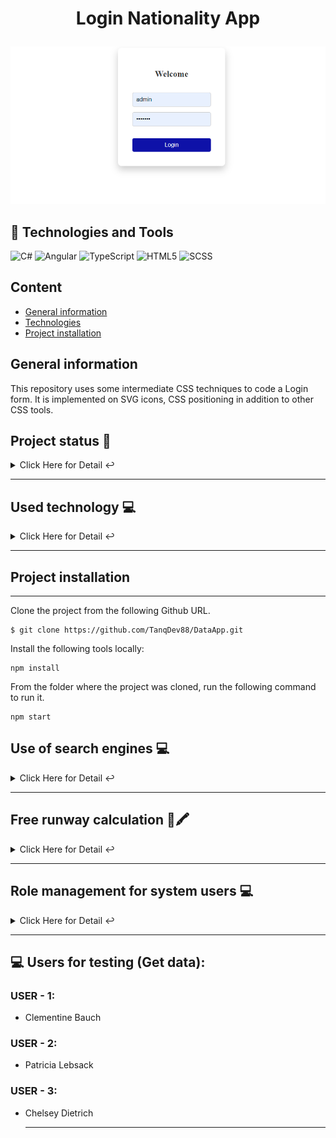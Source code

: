 <h1 align="center">
  <p align="center">Login Nationality App</p>
</h1>

![Image text](https://github.com/TanqDev88/DataApp/blob/main/Login.png)

## 🚀 Technologies and Tools

![C#](https://img.shields.io/badge/C%23-239120?style=for-the-badge&logo=c-sharp&logoColor=white)
![Angular](https://img.shields.io/badge/Angular-DD0031?style=for-the-badge&logo=angular&logoColor=white)
![TypeScript](https://img.shields.io/badge/TypeScript-3178C6?style=for-the-badge&logo=typescript&logoColor=white)
![HTML5](https://img.shields.io/badge/HTML5-E34F26?style=for-the-badge&logo=html5&logoColor=white)
![SCSS](https://img.shields.io/badge/SCSS-CC6699?style=for-the-badge&logo=sass&logoColor=white)

## Content
* [General information](#introduccion)
* [Technologies](#technologies)
* [Project installation](#installation)

<a name="introduccion"></a> 
## General information
This repository uses some intermediate CSS techniques to code a Login form. It is implemented on SVG icons, CSS positioning in addition to other CSS tools.

## Project status 🚧 
<details>
    <summary>Click Here for Detail ↩️</summary>
    <br>
   <p align="justify">The project is finished as it implements CSS to improve the visual aspects of the application.🔨 </p>
   </details>
   <hr>
   
<a name="technologies"></a> 
   ## Used technology  💻 

<details>
    <summary>Click Here for Detail ↩️</summary>
    <br>
   <p>Technologies Used:</p>
<ul>
  <li>Angular: <a href="https://angular.dev/">Link to official documentation</a>
  <li>Bootstrap: <a href="https://getbootstrap.com/docs/">Link to official documentation</a></li>
   <li>SASS: <a href="https://sass-lang.com/">Link to official documentation</a> </li>
   <li>C#: <a href="https://docs.microsoft.com/en-us/dotnet/csharp/">Link to official documentation</a></li>
</ul>

   </details>
   <hr>

<a name="installation"></a>  
## Project installation
***
Clone the project from the following Github URL.
```
$ git clone https://github.com/TanqDev88/DataApp.git

```

Install the following tools locally:
```
npm install

```
From the folder where the project was cloned, run the following command to run it.
```
npm start

```

<a name="search"></a> 
## Use of search engines 💻 
   
<details>
<summary>Click Here for Detail ↩️</summary>
    <br>
<p>Operation of search engines by ABM:</p>
<ul>
   <li>Pilots Screen:</li>
     - Filter by first name (case sensitive), last name (case sensitive) and DNI (exact value)
   <li>Vehicles Screen:</li>
     - Works by Vehicle Type (case sensitive) and License Plate (exact value)
   <li>Garage Screen:</li>
     - Works by Name (case sensitive) and Number (exact value)
   <li>Tracks Screen:</li>
     - Works by Name (case sensitive) and Nomenclature (exact value)
</ul>

   </details>
   <hr>


 <a name="functionality"></a>  
## Free runway calculation 📖🖍️


<details>
     <summary>Click Here for Detail ↩️</summary>
     <br>
    <p>Functionality:</p>
<ul>
   <li>The system has a working calculator although open to future improvements whose operation is as follows:<br>
  
STEPS<br>
1- Log in to the Racer Track system<br>
2- From the main menu enter the calculator tab.<br>
3- On the calculator screen, complete the following fields:<br>

   - Enter the value in Argentine pesos of the liter of fuel.<br>
   - Enter the consumption in liters per hour of the vehicle (a table with these values will be implemented soon for this functionality)<br>
   - Select the competition category of the vehicle to use among the following: . Single-seater (Adds $3000 to the hourly value). GT (Adds $4000 to the hourly value) . Track Tourism (Adds $4500 to the hourly value). Stop Car (Adds $5500 to hourly value) . Rally (Add $7000 to hourly value)<br>
   - In the case of hiring an instructor, activate the check (if activated, it adds $5000 to the hourly value)<br>
  
4- To perform the calculation press the calculate button.<br>
5- If you want to make another calculation, press the "Clear" button <br>
6- If you want to return to the main menu, press the "Back" button</a></li><br>
   </ul>

Example case:<br>
to. A fuel cost of 20 is entered with a consumption per hour of 1<br>
b. Select the Single-seat category which adds 3000 to the calculation<br>
c. The assistance of an instructor is requested which adds 5000 to the calculation<br>

d. The cost of the free track hour must be 8020.00<br>
    </details>
    <hr>

 <a name="roles"></a>  
## Role management for system users 💻
   
<details>
     <summary>Click Here for Detail ↩️</summary>
     <br>
    <p>Roles available in the system:</p>
<ul>
     <strong>Important: When creating a new user so that he or she has access to the system modules, an administrator must assign him or her a role. </strong><br>
    
<li>Owner:</li>
     - Role that allows the user full access to all system modules and execute all actions on these screens.
<li>Rink manager:</li>
     - Role that allows the user access to the Drivers, Vehicles, Garages and Tracks modules with execution of all the ABM actions on these screens.
<li>Administrator:</li>
     - Only allows access to the Drivers and Vehicles modules but not the creation or editing of the records of these screens (Query type user)
</ul>

## 💻 Users for testing (login):

### USER - 1:
- **Usuario:** Sincere@april.biz
- **Contraseña:** -37.3159

### USER - 2:
- **Usuario:** Shanna@melissa.tv
- **Contraseña:** -43.9509

### USER - 3:
- **Usuario:** Nathan@yesenia.net
- **Contraseña:** -68.6102

   </details>
   <hr>

## 💻 Users for testing (Get data):

### USER - 1:
- Clementine Bauch

### USER - 2:
- Patricia Lebsack

### USER - 3:
- Chelsey Dietrich

   </details>
   <hr>





